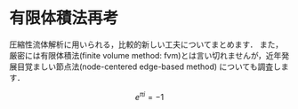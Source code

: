 # 有限体積法再考

圧縮性流体解析に用いられる，比較的新しい工夫についてまとめます．
また，厳密には有限体積法(finite volume method: fvm)とは言い切れませんが，近年発展目覚ましい節点法(node-centered edge-based method) についても調査します．

$$
e^{\pi i}=-1
$$